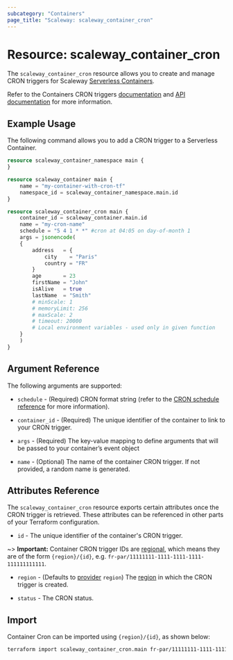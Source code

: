 ```yaml
---
subcategory: "Containers"
page_title: "Scaleway: scaleway_container_cron"
---
```


# Resource: scaleway_container_cron

The `scaleway_container_cron` resource allows you to create and manage CRON triggers for Scaleway [Serverless Containers](https://www.scaleway.com/en/docs/serverless/containers/).

Refer to the Containers CRON triggers [documentation](https://www.scaleway.com/en/docs/serverless/containers/how-to/add-trigger-to-a-container/) and [API documentation](https://www.scaleway.com/en/developers/api/serverless-containers/#path-triggers-list-all-triggers) for more information.

## Example Usage

The following command allows you to add a CRON trigger to a Serverless Container.

```terraform
resource scaleway_container_namespace main {
}

resource scaleway_container main {
    name = "my-container-with-cron-tf"
    namespace_id = scaleway_container_namespace.main.id
}

resource scaleway_container_cron main {
    container_id = scaleway_container.main.id
    name = "my-cron-name"
    schedule = "5 4 1 * *" #cron at 04:05 on day-of-month 1
    args = jsonencode(
    {
        address   = {
            city    = "Paris"
            country = "FR"
        }
        age       = 23
        firstName = "John"
        isAlive   = true
        lastName  = "Smith"
        # minScale: 1
        # memoryLimit: 256
        # maxScale: 2
        # timeout: 20000
        # Local environment variables - used only in given function
    }
    )
}
```

## Argument Reference

The following arguments are supported:

- `schedule` - (Required) CRON format string (refer to the [CRON schedule reference](https://www.scaleway.com/en/docs/serverless/containers/reference-content/cron-schedules/) for more information).

- `container_id` - (Required) The unique identifier of the container to link to your CRON trigger.

- `args` - (Required) The key-value mapping to define arguments that will be passed to your container’s event object

- `name` - (Optional) The name of the container CRON trigger. If not provided, a random name is generated.

## Attributes Reference

The `scaleway_container_cron` resource exports certain attributes once the CRON trigger is retrieved. These attributes can be referenced in other parts of your Terraform configuration.


- `id` - The unique identifier of the container's CRON trigger.

~> **Important:** Container CRON trigger IDs are [regional](../guides/regions_and_zones.md#resource-ids), which means they are of the form `{region}/{id}`, e.g. `fr-par/11111111-1111-1111-1111-111111111111`.

- `region` - (Defaults to [provider](../index.md#region) `region`) The [region](../guides/regions_and_zones.md#regions)
  in which the CRON trigger is created.

- `status` - The CRON status.

## Import

Container Cron can be imported using `{region}/{id}`, as shown below:

```bash
terraform import scaleway_container_cron.main fr-par/11111111-1111-1111-1111-111111111111
```
